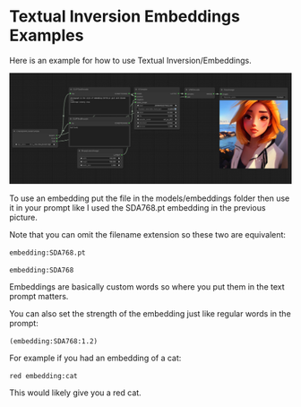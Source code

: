# Textual Inversion Embeddings Examples

Here is an example for how to use Textual Inversion/Embeddings.

![Example](embedding_example.png)

To use an embedding put the file in the models/embeddings folder then use it in your prompt like I used the SDA768.pt embedding in the previous picture.

Note that you can omit the filename extension so these two are equivalent:

```embedding:SDA768.pt```

```embedding:SDA768```

Embeddings are basically custom words so where you put them in the text prompt matters.

You can also set the strength of the embedding just like regular words in the prompt:

```(embedding:SDA768:1.2)```

For example if you had an embedding of a cat:

```red embedding:cat```

This would likely give you a red cat.

